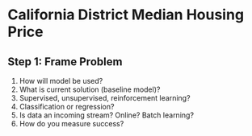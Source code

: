 # California District Median Housing Price

## Step 1: Frame Problem
1. How will model be used?
2. What is current solution (baseline model)?
3. Supervised, unsupervised, reinforcement learning?
4. Classification or regression?
5. Is data an incoming stream? Online? Batch learning?
6. How do you measure success?


